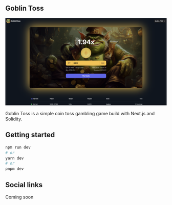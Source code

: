 ## Goblin Toss 

![Example 1](https://github.com/GottliebGlob/goblin-toss/blob/main/example.png?raw=true "Example 1")

Goblin Toss is a simple coin toss gambling game build with Next.js and Solidity. 

## Getting started

```bash
npm run dev
# or
yarn dev
# or
pnpm dev
```

## Social links

Coming soon

